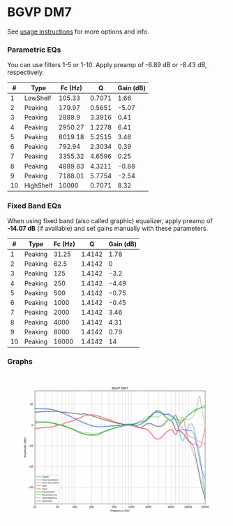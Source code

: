 # BGVP DM7
See [usage instructions](https://github.com/jaakkopasanen/AutoEq#usage) for more options and info.

### Parametric EQs
You can use filters 1-5 or 1-10. Apply preamp of -6.89 dB or -8.43 dB, respectively.

|   # | Type      |   Fc (Hz) |      Q |   Gain (dB) |
|-----|-----------|-----------|--------|-------------|
|   1 | LowShelf  |    105.33 | 0.7071 |        1.66 |
|   2 | Peaking   |    179.97 | 0.5651 |       -5.07 |
|   3 | Peaking   |   2889.9  | 3.3916 |        0.41 |
|   4 | Peaking   |   2950.27 | 1.2278 |        6.41 |
|   5 | Peaking   |   6019.18 | 5.2515 |        3.46 |
|   6 | Peaking   |    792.94 | 2.3034 |        0.39 |
|   7 | Peaking   |   3355.32 | 4.6596 |        0.25 |
|   8 | Peaking   |   4889.83 | 4.3211 |       -0.88 |
|   9 | Peaking   |   7188.01 | 5.7754 |       -2.54 |
|  10 | HighShelf |  10000    | 0.7071 |        8.32 |

### Fixed Band EQs
When using fixed band (also called graphic) equalizer, apply preamp of **-14.07 dB** (if available) and set gains manually with these parameters.

|   # | Type    |   Fc (Hz) |      Q |   Gain (dB) |
|-----|---------|-----------|--------|-------------|
|   1 | Peaking |     31.25 | 1.4142 |        1.78 |
|   2 | Peaking |     62.5  | 1.4142 |        0    |
|   3 | Peaking |    125    | 1.4142 |       -3.2  |
|   4 | Peaking |    250    | 1.4142 |       -4.49 |
|   5 | Peaking |    500    | 1.4142 |       -0.75 |
|   6 | Peaking |   1000    | 1.4142 |       -0.45 |
|   7 | Peaking |   2000    | 1.4142 |        3.46 |
|   8 | Peaking |   4000    | 1.4142 |        4.31 |
|   9 | Peaking |   8000    | 1.4142 |        0.79 |
|  10 | Peaking |  16000    | 1.4142 |       14    |

### Graphs
![](./BGVP%20DM7.png)
